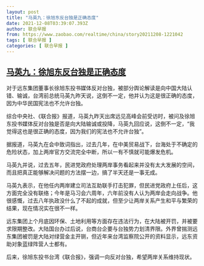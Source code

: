 ```yaml
---
layout: post
title: "马英九：徐旭东反台独是正确态度"
date: 2021-12-08T03:39:07.393Z
author: 联合早报
from: https://www.zaobao.com/realtime/china/story20211208-1221042
tags: [ 联合早报 ]
categories: [ 联合早报 ]
---
```

<!--1638952440000-->
[马英九：徐旭东反台独是正确态度](https://www.zaobao.com/realtime/china/story20211208-1221042)
------

<div>
<p>对于远东集团董事长徐旭东投书媒体反对台独，被部分舆论解读是向中国大陆认错、输诚，台湾前总统马英九昨天说，这倒不一定，他并认为这是很正确的态度，因为中华民国宪法也不允许台独。</p><p>综合中央社、《联合报》报道，马英九昨天出席远见高峰会前受访时，被问及徐旭东投书媒体反对台独是否是向大陆输诚或投降，马英九回应说，这倒不一定，“我觉得这也是很正确的态度，因为我们的宪法也不允许台独”。</p><p>据报道，马英九在会中致词指出，过去几年，在中美贸易战下，台海处于不确定的危险状态，加上两岸官方交流完全中断，所以一有不慎就可能爆发危机。</p><section id="imu"><div id="dfp-ad-imu1">        </div></section><p>马英九并说，过去五年，民进党政府处理两岸事务看起来并没有太大发展的空间，而且把真正能够解决问题的方法摆一边，搞了半天还是一事无成。</p><p>马英九表示，在他任内两岸建立司法互助联手打击犯罪，但民进党政府上任后，这方面完全没有联络；今年是马习会六周年，六年前没有人认为两岸会走向战争。他很感慨，过去八年执政没什么了不起的成就，但至少让两岸关系产生和平与繁荣的结果，现在情况实在很不一样。</p><p>远东集团上个月底因环保、土地利用等方面存在违法行为，在大陆被开罚，并被要求限期整改。大陆国台办过后说，台商台企要与台独势力划清界限。外界曾揣测远东集团被罚是大陆对绿营金主开铡，但近年来台湾监察院公开的资料显示，远东资助对象蓝绿阵营人士都有。</p><div id="innity-in-post"></div><div id="dfp-ad-midarticlespecial">        </div><p>后来，徐旭东投书台湾《联合报》，强调一向反对台独，希望两岸关系维持现状。</p><p>&nbsp;</p>      <div class="cx_paywall_placeholder" id="sph_cdp_40"></div>
</div>
